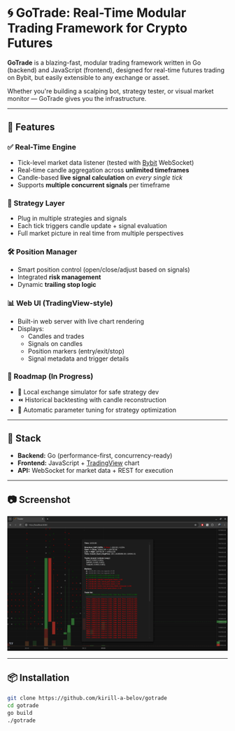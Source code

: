 # 🌀 GoTrade: Real-Time Modular Trading Framework for Crypto Futures

**GoTrade** is a blazing-fast, modular trading framework written in Go (backend) and JavaScript (frontend), designed for real-time futures trading on Bybit, but easily extensible to any exchange or asset.

Whether you're building a scalping bot, strategy tester, or visual market monitor — GoTrade gives you the infrastructure.

---

## 🚀 Features

### ✅ Real-Time Engine

- Tick-level market data listener (tested with [Bybit](https://www.bybit.com/en/) WebSocket)
- Real-time candle aggregation across **unlimited timeframes**
- Candle-based **live signal calculation** on *every single tick*
- Supports **multiple concurrent signals** per timeframe

### 🧠 Strategy Layer

- Plug in multiple strategies and signals
- Each tick triggers candle update + signal evaluation
- Full market picture in real time from multiple perspectives

### 🛠️ Position Manager

- Smart position control (open/close/adjust based on signals)
- Integrated **risk management**
- Dynamic **trailing stop logic**

### 📊 Web UI (TradingView-style)

- Built-in web server with live chart rendering
- Displays:
    - Candles and trades
    - Signals on candles
    - Position markers (entry/exit/stop)
    - Signal metadata and trigger details

### 🔮 Roadmap (In Progress)

- 🔁 Local exchange simulator for safe strategy dev
- ⏪ Historical backtesting with candle reconstruction
- 🧪 Automatic parameter tuning for strategy optimization

---

## 🧩 Stack

- **Backend:** Go (performance-first, concurrency-ready)
- **Frontend:** JavaScript + [TradingView](https://www.tradingview.com/) chart
- **API:** WebSocket for market data + REST for execution

---

## 📷 Screenshot

![Preview of GoTrade in action](./screenshot.png)

---

## 📦 Installation

```bash
git clone https://github.com/kirill-a-belov/gotrade
cd gotrade
go build
./gotrade
